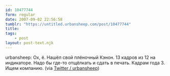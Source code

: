 ```yaml
---
id: 10477744
form: regular
date: 2007-09-02 22:56:58
tumblr: "https://untitled.urbansheep.com/post/10477744"
title:
tags:
    - post
layout: post-text.njk
---
```


<p>urbansheep: Ох, ё. Нашёл свой плёночный Кэнон. 13 кадров из 12 на индикаторе. Надо бы где-то отщёлкать и сдать в печать. Кадрам года 3. Ищем компанию. (via <a href="http://twitter.com/urbansheep/statuses/243025012">Twitter / urbansheep</a>)</p>

